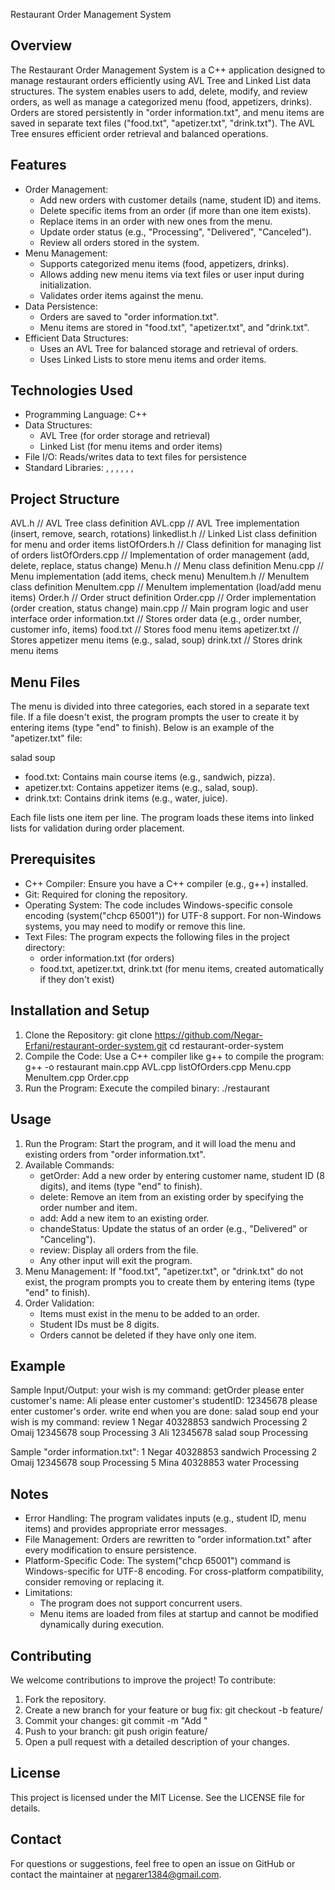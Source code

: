 Restaurant Order Management System

Overview
--------
The Restaurant Order Management System is a C++ application designed to manage restaurant orders efficiently using AVL Tree and Linked List data structures. The system enables users to add, delete, modify, and review orders, as well as manage a categorized menu (food, appetizers, drinks). Orders are stored persistently in "order information.txt", and menu items are saved in separate text files ("food.txt", "apetizer.txt", "drink.txt"). The AVL Tree ensures efficient order retrieval and balanced operations.

Features
--------
- Order Management:
  - Add new orders with customer details (name, student ID) and items.
  - Delete specific items from an order (if more than one item exists).
  - Replace items in an order with new ones from the menu.
  - Update order status (e.g., "Processing", "Delivered", "Canceled").
  - Review all orders stored in the system.
- Menu Management:
  - Supports categorized menu items (food, appetizers, drinks).
  - Allows adding new menu items via text files or user input during initialization.
  - Validates order items against the menu.
- Data Persistence:
  - Orders are saved to "order information.txt".
  - Menu items are stored in "food.txt", "apetizer.txt", and "drink.txt".
- Efficient Data Structures:
  - Uses an AVL Tree for balanced storage and retrieval of orders.
  - Uses Linked Lists to store menu items and order items.

Technologies Used
-----------------
- Programming Language: C++
- Data Structures:
  - AVL Tree (for order storage and retrieval)
  - Linked List (for menu items and order items)
- File I/O: Reads/writes data to text files for persistence
- Standard Libraries: <iostream>, <vector>, <string>, <fstream>, <map>, <sstream>, <algorithm>

Project Structure
-----------------
AVL.h                 // AVL Tree class definition
AVL.cpp               // AVL Tree implementation (insert, remove, search, rotations)
linkedlist.h          // Linked List class definition for menu and order items
listOfOrders.h        // Class definition for managing list of orders
listOfOrders.cpp      // Implementation of order management (add, delete, replace, status change)
Menu.h                // Menu class definition
Menu.cpp              // Menu implementation (add items, check menu)
MenuItem.h            // MenuItem class definition
MenuItem.cpp          // MenuItem implementation (load/add menu items)
Order.h               // Order struct definition
Order.cpp             // Order implementation (order creation, status change)
main.cpp              // Main program logic and user interface
order information.txt // Stores order data (e.g., order number, customer info, items)
food.txt              // Stores food menu items
apetizer.txt          // Stores appetizer menu items (e.g., salad, soup)
drink.txt             // Stores drink menu items

Menu Files
----------
The menu is divided into three categories, each stored in a separate text file. If a file doesn't exist, the program prompts the user to create it by entering items (type "end" to finish). Below is an example of the "apetizer.txt" file:

salad
soup

- food.txt: Contains main course items (e.g., sandwich, pizza).
- apetizer.txt: Contains appetizer items (e.g., salad, soup).
- drink.txt: Contains drink items (e.g., water, juice).

Each file lists one item per line. The program loads these items into linked lists for validation during order placement.

Prerequisites
-------------
- C++ Compiler: Ensure you have a C++ compiler (e.g., g++) installed.
- Git: Required for cloning the repository.
- Operating System: The code includes Windows-specific console encoding (system("chcp 65001")) for UTF-8 support. For non-Windows systems, you may need to modify or remove this line.
- Text Files: The program expects the following files in the project directory:
  - order information.txt (for orders)
  - food.txt, apetizer.txt, drink.txt (for menu items, created automatically if they don't exist)

Installation and Setup
---------------------
1. Clone the Repository:
   git clone https://github.com/Negar-Erfani/restaurant-order-system.git
   cd restaurant-order-system
2. Compile the Code:
   Use a C++ compiler like g++ to compile the program:
   g++ -o restaurant main.cpp AVL.cpp listOfOrders.cpp Menu.cpp MenuItem.cpp Order.cpp
3. Run the Program:
   Execute the compiled binary:
   ./restaurant

Usage
-----
1. Run the Program:
   Start the program, and it will load the menu and existing orders from "order information.txt".
2. Available Commands:
   - getOrder: Add a new order by entering customer name, student ID (8 digits), and items (type "end" to finish).
   - delete: Remove an item from an existing order by specifying the order number and item.
   - add: Add a new item to an existing order.
   - chandeStatus: Update the status of an order (e.g., "Delivered" or "Canceling").
   - review: Display all orders from the file.
   - Any other input will exit the program.
3. Menu Management:
   If "food.txt", "apetizer.txt", or "drink.txt" do not exist, the program prompts you to create them by entering items (type "end" to finish).
4. Order Validation:
   - Items must exist in the menu to be added to an order.
   - Student IDs must be 8 digits.
   - Orders cannot be deleted if they have only one item.

Example
-------
Sample Input/Output:
your wish is my command:
getOrder
please enter customer's name:
Ali
please enter customer's studentID:
12345678
please enter customer's order. write end when you are done:
salad
soup
end
your wish is my command:
review
1 Negar 40328853 sandwich Processing
2 Omaij 12345678 soup Processing
3 Ali 12345678 salad soup Processing

Sample "order information.txt":
1 Negar 40328853 sandwich Processing
2 Omaij 12345678 soup Processing
5 Mina 40328853 water Processing

Notes
-----
- Error Handling: The program validates inputs (e.g., student ID, menu items) and provides appropriate error messages.
- File Management: Orders are rewritten to "order information.txt" after every modification to ensure persistence.
- Platform-Specific Code: The system("chcp 65001") command is Windows-specific for UTF-8 encoding. For cross-platform compatibility, consider removing or replacing it.
- Limitations:
  - The program does not support concurrent users.
  - Menu items are loaded from files at startup and cannot be modified dynamically during execution.

Contributing
------------
We welcome contributions to improve the project! To contribute:
1. Fork the repository.
2. Create a new branch for your feature or bug fix:
   git checkout -b feature/<your-feature-name>
3. Commit your changes:
   git commit -m "Add <your-feature-description>"
4. Push to your branch:
   git push origin feature/<your-feature-name>
5. Open a pull request with a detailed description of your changes.

License
-------
This project is licensed under the MIT License. See the LICENSE file for details.

Contact
-------
For questions or suggestions, feel free to open an issue on GitHub or contact the maintainer at negarer1384@gmail.com.
